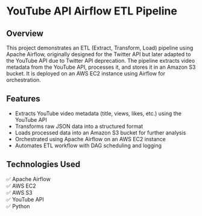 # YouTube API Airflow ETL Pipeline  

## Overview  
This project demonstrates an ETL (Extract, Transform, Load) pipeline using Apache Airflow, originally designed for the Twitter API but later adapted to the YouTube API due to Twitter API deprecation. The pipeline extracts video metadata from the YouTube API, processes it, and stores it in an Amazon S3 bucket. It is deployed on an AWS EC2 instance using Airflow for orchestration.  

## Features  
- Extracts YouTube video metadata (title, views, likes, etc.) using the YouTube API
- Transforms raw JSON data into a structured format
- Loads processed data into an Amazon S3 bucket for further analysis
- Orchestrated using Apache Airflow on an AWS EC2 instance
-  Automates ETL workflow with DAG scheduling and logging

## Technologies Used  
✅ Apache Airflow  
✅ AWS EC2  
✅ AWS S3  
✅ YouTube API  
✅ Python 
